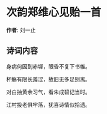 # 次韵郑维心见贻一首

**作者**: 刘一止

## 诗词内容

身病何因到赤墀，眼昏不复下书帷。

杯觞有限长羞涩，故旧无多足别离。

对白抽黄余习气，看朱成碧记当时。

江村投老俱牢落，犹喜诗情似拾遗。

